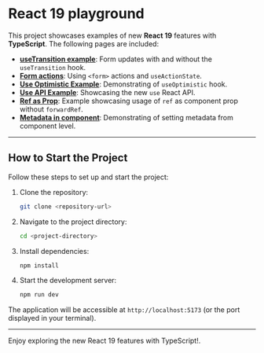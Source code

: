 # React 19 playground

This project showcases examples of new **React 19** features with **TypeScript**. The following pages are included:

- **[useTransition example](./src/components/UseTransitionExample/UseTransitionExample.tsx)**: Form updates with and without the `useTransition`
  hook.
- **[Form actions](./src/components/FormActionsExamples/FormActionExample.tsx)**: Using `<form>` actions and `useActionState`.
- **[Use Optimistic Example](./src/components/UseOptimisticExample/UseOptimisticExample.tsx)**: Demonstrating of `useOptimistic` hook.
- **[Use API Example](./src/components/UseAPIExample/UseAPIExample.tsx)**: Showcasing the new `use` React API.
- **[Ref as Prop](.src/components/RefAsProp/RefAsProp.tsx)**: Example showcasing usage of `ref` as component prop without `forwardRef`.
- **[Metadata in component](./src/components/MetadataExample/MetadataExample.tsx)**: Demonstrating of setting metadata from component level.

---

## How to Start the Project

Follow these steps to set up and start the project:

1. Clone the repository:
   ```bash
   git clone <repository-url>
   ```
2. Navigate to the project directory:
   ```bash
   cd <project-directory>
   ```
3. Install dependencies:
   ```bash
   npm install
   ```
4. Start the development server:
   ```bash
   npm run dev
   ```

The application will be accessible at `http://localhost:5173` (or the port displayed in your terminal).

---

Enjoy exploring the new React 19 features with TypeScript!.
